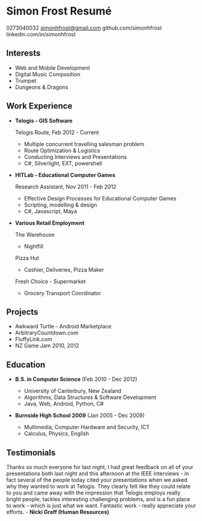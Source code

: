 Simon Frost Resumé
==================

0273040032
simonhfrost@gmail.com
github.com/simonhfrost
linkedin.com/in/simonhfrost

Interests
---------

* Web and Mobile Development
* Digital Music Composition
* Trumpet
* Dungeons & Dragons 

Work Experience
---------------

*   **Telogis - GIS Software** 

    Telogis Route, Feb 2012 - Current
    -   Multiple concurrent travelling salesman problem
    -   Route Optimization & Logistics 
    -   Conducting Interviews and Presentations
    -   C#, Silverlight, EXT, powershell


*   **HITLab - Educational Computer Games**

    Research Assistant, Nov 2011 - Feb 2012
    -   Effective Design Processes for Educational Computer Games
    -   Scripting, modelling & design 
    -   C#, Javascript, Maya 

*   **Various Retail Employment**

    The Warehouse
    -   Nightfill

    Pizza Hut
    -   Cashier, Deliveries, Pizza Maker

    Fresh Choice - Supermarket
    -   Grocery Transport Coordinator
    
Projects
--------

*   Awkward Turtle - Android Marketplace
*   ArbitraryCountdown.com
*   FluffyLink.com
*   NZ Game Jam 2010, 2012 

Education
---------

*   **B.S. in Computer Science** (Feb 2010 - Dec 2012)
    -   University of Canterbury, New Zealand
    -   Algorithms, Data Structures & Software Development 
    -   Java, Web, Android, Python, C#

*   **Burnside High School 2009** (Jan 2005 - Dec 2009)
    -   Multimedia, Computer Hardware and Security, ICT
    -   Calculus, Physics, English

Testimonials
------------

Thanks so much everyone for last night, I had great feedback on all of your presentations both last night and this afternoon at the IEEE interviews - in fact several of the people today cited your presentations when we asked why they wanted to work at Telogis.  They clearly felt like they could relate to you and came away with the impression that Telogis employs really bright people, tackles interesting challenging problems, and is a fun place to work - which is just what we want.  Fantastic work - really appreciate your efforts. - **Nicki Graff (Human Resources)** 
